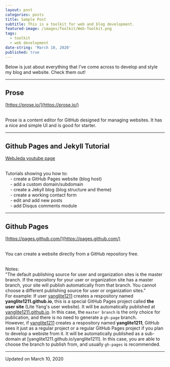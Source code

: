 ```yaml
---
layout: post
categories: posts
title: Sample Post
subtitle: This is a toolkit for web and blog development.
featured-image: /images/Toolkit/Web-Toolkit.png
tags:
  - toolkit
  - web development
date-string: 'March 10, 2020'
published: true
---
```


Below is just about everything that I've come across to develop and style my blog and website. 
Check them out!
<hr>

## Prose
[https://prose.io/](https://prose.io/)

<br>Prose is a content editor for GitHub designed for managing websites. It has a nice and simple UI and is good for starter. 
<hr>

## Github Pages and Jekyll Tutorial
[WebJeda youtube page](https://www.youtube.com/channel/UCbOO7d0vVo0kIrkd7m32irg)

<br>Tutorials showing you how to:
<br>&nbsp;&nbsp;&nbsp;&nbsp;- create a GitHub Pages website (blog host)
<br>&nbsp;&nbsp;&nbsp;&nbsp;- add a custom domain/subdomain
<br>&nbsp;&nbsp;&nbsp;&nbsp;- create a Jekyll blog (blog structure and theme)
<br>&nbsp;&nbsp;&nbsp;&nbsp;- create a working contact form
<br>&nbsp;&nbsp;&nbsp;&nbsp;- edit and add new posts
<br>&nbsp;&nbsp;&nbsp;&nbsp;- add Disqus comments module

<hr>

## Github Pages
[https://pages.github.com/](https://pages.github.com/)

<br>You can create a website directly from a GitHub repository free.

<br>Notes:
<br>"The default publishing source for user and organization sites is the master branch. If the repository for your user or organization site has a master branch, your site will publish automatically from that branch. You cannot choose a different publishing source for user or organization sites." 
<br>For example: If user [yanglite1211](https://github.com/yanglite1211) creates a respository named **yanglite1211.github.io**, this is a special GitHub Pages project called **the user site** (Lite Yang's user website). It will be automatically published at [yanglite1211.github.io](yanglite1211.github.io). In this case, the <code>master branch</code> is the only choice for publication, and there is no need to generate a <code>gh-page</code> branch.
<br>However, if [yanglite1211](https://github.com/yanglite1211) creates a respository named **yanglite1211**, GitHub sees it just as a regular project or a regular GitHub Pages project if you plan to develop a webiste from it. It will be automatically published as a sub-domain at [yanglite1211.github.io/yanglite1211]. In this case, you are able to choose the branch to publish from, and usually <code>gh-pages</code> is recommended.

<hr>



Updated on March 10, 2020
